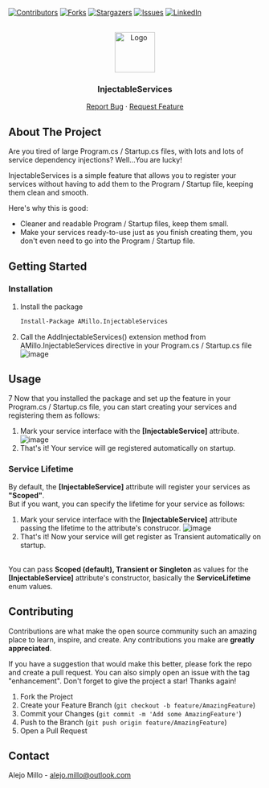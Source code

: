 <a name="readme-top"></a>

[![Contributors][contributors-shield]][contributors-url]
[![Forks][forks-shield]][forks-url]
[![Stargazers][stars-shield]][stars-url]
[![Issues][issues-shield]][issues-url]
[![LinkedIn][linkedin-shield]][linkedin-url]

<!-- PROJECT LOGO -->
<br />
<div align="center">
  <a href="https://github.com/AlejoMillo00/AMillo.InjectableServices">
    <img src="images/logo.png" alt="Logo" width="80" height="80">
  </a>

  <h3 align="center">InjectableServices</h3>

  <p align="center">
    <a href="https://github.com/AlejoMillo00/AMillo.InjectableServices/issues/new?labels=bug&template=bug-report---.md">Report Bug</a>
    ·
    <a href="https://github.com/AlejoMillo00/AMillo.InjectableServices/issues/new?labels=enhancement&template=feature-request---.md">Request Feature</a>
  </p>
</div>

## About The Project

Are you tired of large Program.cs / Startup.cs files, with lots and lots of service dependency injections? Well...You are lucky!

InjectableServices is a simple feature that allows you to register your services without having to add them to the Program / Startup file, keeping them clean and smooth.

Here's why this is good:
* Cleaner and readable Program / Startup files, keep them small.
* Make your services ready-to-use just as you finish creating them, you don't even need to go into the Program / Startup file.

## Getting Started

### Installation
1. Install the package
   ```sh
   Install-Package AMillo.InjectableServices
   ```
2. Call the AddInjectableServices() extension method from AMillo.InjectableServices directive in your Program.cs / Startup.cs file
   ![image](https://github.com/AlejoMillo00/AMillo.InjectableServices/assets/43641714/078ba33c-e047-4f86-9896-c12a429cfd73)

## Usage
7
Now that you installed the package and set up the feature in your Program.cs / Startup.cs file, you can start creating your services and registering them as follows:

1. Mark your service interface with the <strong>[InjectableService]</strong> attribute.
   ![image](https://github.com/AlejoMillo00/AMillo.InjectableServices/assets/43641714/8a6b058c-8bbd-452b-a6cb-a59a4d7a4b21)
2. That's it! Your service will ge registered automatically on startup.

### Service Lifetime
By default, the <strong>[InjectableService]</strong> attribute will register your services as <strong>"Scoped"</strong>. 
<br />
But if you want, you can specify the lifetime for your service as follows: 
<br/>

1. Mark your service interface with the <strong>[InjectableService]</strong> attribute passing the lifetime to the attribute's construcor.
   ![image](https://github.com/AlejoMillo00/AMillo.InjectableServices/assets/43641714/88636125-7f89-4330-ad98-7dcdc851575d)
2. That's it! Now your service will get register as Transient automatically on startup.

<br >
You can pass <strong>Scoped (default), Transient or Singleton</strong> as values for the <strong>[InjectableService]</strong> attribute's constructor, basically the <strong>ServiceLifetime</strong> enum values.

## Contributing

Contributions are what make the open source community such an amazing place to learn, inspire, and create. Any contributions you make are **greatly appreciated**.

If you have a suggestion that would make this better, please fork the repo and create a pull request. You can also simply open an issue with the tag "enhancement".
Don't forget to give the project a star! Thanks again!

1. Fork the Project
2. Create your Feature Branch (`git checkout -b feature/AmazingFeature`)
3. Commit your Changes (`git commit -m 'Add some AmazingFeature'`)
4. Push to the Branch (`git push origin feature/AmazingFeature`)
5. Open a Pull Request

## Contact

Alejo Millo - alejo.millo@outlook.com

<!-- MARKDOWN LINKS & IMAGES -->
<!-- https://www.markdownguide.org/basic-syntax/#reference-style-links -->
[contributors-shield]: https://img.shields.io/github/contributors/AlejoMillo00/AMillo.InjectableServices.svg?style=for-the-badge
[contributors-url]: https://github.com/AlejoMillo00/AMillo.InjectableServices/graphs/contributors
[forks-shield]: https://img.shields.io/github/forks/AlejoMillo00/AMillo.InjectableServices.svg?style=for-the-badge
[forks-url]: https://github.com/AlejoMillo00/AMillo.InjectableServices/network/members
[stars-shield]: https://img.shields.io/github/stars/AlejoMillo00/AMillo.InjectableServices.svg?style=for-the-badge
[stars-url]: https://github.com/AlejoMillo00/AMillo.InjectableServices/stargazers
[issues-shield]: https://img.shields.io/github/issues/AlejoMillo00/AMillo.InjectableServices.svg?style=for-the-badge
[issues-url]: https://github.com/AlejoMillo00/AMillo.InjectableServices/issues
[linkedin-shield]: https://img.shields.io/badge/-LinkedIn-black.svg?style=for-the-badge&logo=linkedin&colorB=555
[linkedin-url]: https://www.linkedin.com/in/alejo-millo-77371a196/
